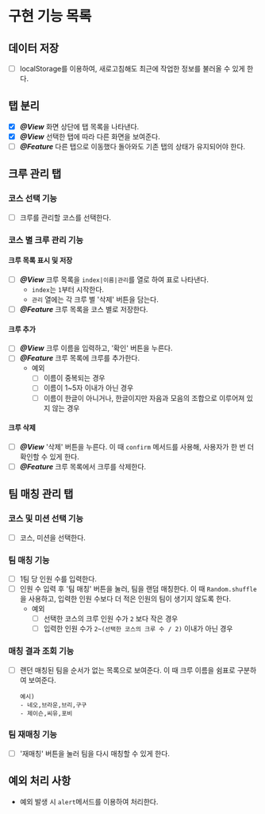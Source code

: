 # 구현 기능 목록

## 데이터 저장

- [ ] localStorage를 이용하여, 새로고침해도 최근에 작업한 정보를 불러올 수 있게 한다.

## 탭 분리

- [x] ***@View*** 화면 상단에 탭 목록을 나타낸다.
- [x] ***@View*** 선택한 탭에 따라 다른 화면을 보여준다.
- [ ] ***@Feature*** 다른 탭으로 이동했다 돌아와도 기존 탭의 상태가 유지되어야 한다.

## 크루 관리 탭

### 코스 선택 기능

- [ ] 크루를 관리할 코스를 선택한다.

### 코스 별 크루 관리 기능

#### 크루 목록 표시 및 저장

- [ ] ***@View*** 크루 목록을 `index|이름|관리`를 열로 하여 표로 나타낸다.
  - `index`는 `1`부터 시작한다.
  - `관리` 열에는 각 크루 별 '삭제' 버튼을 담는다.
- [ ] ***@Feature*** 크루 목록을 코스 별로 저장한다.

#### 크루 추가

- [ ] ***@View*** 크루 이름을 입력하고, '확인' 버튼을 누른다.
- [ ] ***@Feature*** 크루 목록에 크루를 추가한다.
  - 예외
    - [ ] 이름이 중복되는 경우
    - [ ] 이름이 1~5자 이내가 아닌 경우
    - [ ] 이름이 한글이 아니거나, 한글이지만 자음과 모음의 조합으로 이루어져 있지 않는 경우

#### 크루 삭제

- [ ] ***@View*** '삭제' 버튼을 누른다. 이 때 `confirm` 메서드를 사용해, 사용자가 한 번 더 확인할 수 있게 한다.
- [ ] ***@Feature*** 크루 목록에서 크루를 삭제한다.

## 팀 매칭 관리 탭

### 코스 및 미션 선택 기능

- [ ] 코스, 미션을 선택한다.

### 팀 매칭 기능

- [ ] 1팀 당 인원 수를 입력한다.
- [ ] 인원 수 입력 후 '팀 매칭' 버튼을 눌러, 팀을 랜덤 매칭한다. 이 때 `Random.shuffle`을 사용하고, 입력한 인원 수보다 더 적은 인원의 팀이 생기지 않도록 한다.
  - 예외
    - [ ] 선택한 코스의 크루 인원 수가 `2` 보다 작은 경우
    - [ ] 입력한 인원 수가 `2~(선택한 코스의 크루 수 / 2)` 이내가 아닌 경우

### 매칭 결과 조회 기능

- [ ] 랜던 매칭된 팀을 순서가 없는 목록으로 보여준다. 이 때 크루 이름을 쉼표로 구분하여 보여준다.
  
  ```
  예시)
  - 네오,브라운,브리,구구
  - 제이슨,씨유,포비
  ```

### 팀 재매칭 기능

- [ ] '재매칭' 버튼을 눌러 팀을 다시 매칭할 수 있게 한다.

## 예외 처리 사항

- 예외 발생 시 `alert`메서드를 이용하여 처리한다.